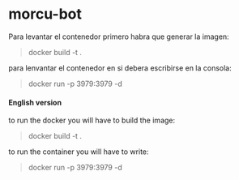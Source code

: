 # morcu-bot

Para levantar el contenedor primero habra que generar la imagen:
 >  docker build -t <NOMBRE DE LA IMAGEN> .  
  
para lenvantar el contenedor en si debera escribirse en la consola:
 >  docker run -p 3979:3979 -d <NOMBRE DE LA IMAGEN>
#### English version


to run the docker you will have to build the image:
> docker build -t <NAME OF THE IMAGE> .
  
to run the container you will have to write:
>   docker run -p 3979:3979 -d <NAME OF THE IMAGE>
